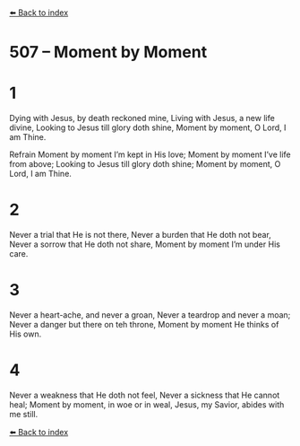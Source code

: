 [⬅️ Back to index](../README.md)

# 507 – Moment by Moment


# 1
Dying with Jesus, by death reckoned mine,
Living with Jesus, a new life divine,
Looking to Jesus till glory doth shine,
Moment by moment, O Lord, I am Thine.

Refrain
Moment by moment I’m kept in His love;
Moment by moment I’ve life from above;
Looking to Jesus till glory doth shine;
Moment by moment, O Lord, I am Thine.

# 2
Never a trial that He is not there,
Never a burden that He doth not bear,
Never a sorrow that He doth not share,
Moment by moment I’m under His care.

# 3
Never a heart-ache, and never a groan,
Never a teardrop and never a moan;
Never a danger but there on teh throne,
Moment by moment He thinks of His own.

# 4
Never a weakness that He doth not feel,
Never a sickness that He cannot heal;
Moment by moment, in woe or in weal,
Jesus, my Savior, abides with me still.

[⬅️ Back to index](../README.md)
